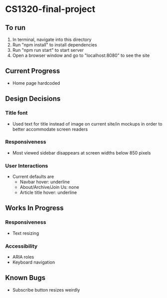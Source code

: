 # CS1320-final-project

## To run
1. In terminal, navigate into this directory
2. Run "npm install" to install dependencies
3. Run "npm run start" to start server
4. Open a browser window and go to "localhost:8080" to see the site

## Current Progress
- Home page hardcoded

## Design Decisions
### Title font
- Used text for title instead of image on current site/in mockups in order to better accommodate screen readers
### Responsiveness
- Most viewed sidebar disappears at screen widths below 850 pixels
### User Interactions
- Current defaults are
    - Navbar hover: underline
    - About/Archive/Join Us: none
    - Article title hover: underline

## Works In Progress
### Responsiveness
- Text resizing
### Accessibility
- ARIA roles
- Keyboard navigation

## Known Bugs
- Subscribe button resizes weirdly
